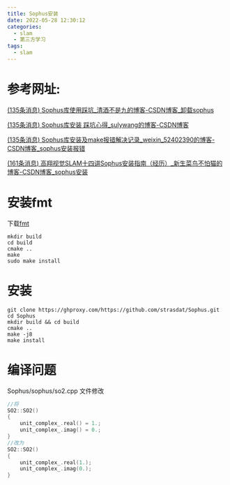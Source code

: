 ```yaml
---
title: Sophus安装
date: 2022-05-28 12:30:12
categories:
  - slam
  - 第三方学习
tags:
  - slam
---
```


# 参考网址:

 [(135条消息) Sophus库使用踩坑_清酒不是九的博客-CSDN博客_卸载sophus](https://blog.csdn.net/qq_34078823/article/details/103891404?utm_medium=distribute.pc_relevant.none-task-blog-2~default~baidujs_title~default-0-103891404-blog-105920562.pc_relevant_default&spm=1001.2101.3001.4242.1&utm_relevant_index=3) 

 [(135条消息) Sophus库安装 踩坑心得_sulywang的博客-CSDN博客](https://blog.csdn.net/sulywang/article/details/105920562?spm=1001.2101.3001.6650.1&utm_medium=distribute.pc_relevant.none-task-blog-2~default~CTRLIST~Rate-1-105920562-blog-77833022.pc_relevant_antiscanv2&depth_1-utm_source=distribute.pc_relevant.none-task-blog-2~default~CTRLIST~Rate-1-105920562-blog-77833022.pc_relevant_antiscanv2&utm_relevant_index=2) 

 [(135条消息) Sophus库安装及make报错解决记录_weixin_52402390的博客-CSDN博客_sophus安装报错](https://blog.csdn.net/weixin_52402390/article/details/122300882) 

[(161条消息) 高翔视觉SLAM十四讲Sophus安装指南（经历）_新生菜鸟不怕猫的博客-CSDN博客_sophus安装](https://blog.csdn.net/LW20211020/article/details/124204127?ops_request_misc=%7B%22request%5Fid%22%3A%22166329563216782391832842%22%2C%22scm%22%3A%2220140713.130102334..%22%7D&request_id=166329563216782391832842&biz_id=0&utm_medium=distribute.pc_search_result.none-task-blog-2~all~top_positive~default-1-124204127-null-null.142^v47^body_digest,201^v3^add_ask&utm_term=sophus安装&spm=1018.2226.3001.4187)

# 安装fmt

下载[fmt](https://fmt.dev/8.1.1/)

```
mkdir build
cd build
cmake ..
make
sudo make install
```

# 安装

```shell
git clone https://ghproxy.com/https://github.com/strasdat/Sophus.git
cd Sophus
mkdir build && cd build
cmake ..
make -j8
make install
```

# 编译问题

 Sophus/sophus/so2.cpp 文件修改

```c
//将
SO2::SO2() 
{ 
    unit_complex_.real() = 1.; 
    unit_complex_.imag() = 0.; 
}
//改为
SO2::SO2() 
{ 
    unit_complex_.real(1.); 
    unit_complex_.imag(0.); 
}
```

